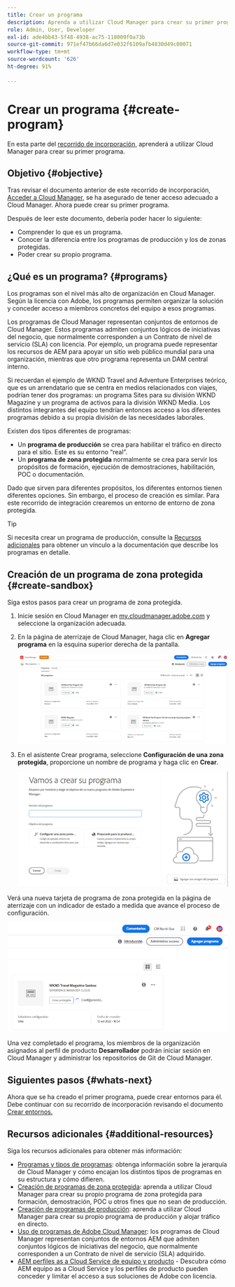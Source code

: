 ```yaml
---
title: Crear un programa
description: Aprenda a utilizar Cloud Manager para crear su primer programa.
role: Admin, User, Developer
exl-id: ade4bb43-5f48-4938-ac75-118009f0a73b
source-git-commit: 971ef47b66da6d7e032f6109afb4830d49c00071
workflow-type: tm+mt
source-wordcount: '626'
ht-degree: 91%

---
```


# Crear un programa {#create-program}

En esta parte del [recorrido de incorporación,](overview.md) aprenderá a utilizar Cloud Manager para crear su primer programa.

## Objetivo {#objective}

Tras revisar el documento anterior de este recorrido de incorporación, [Acceder a Cloud Manager,](cloud-manager.md) se ha asegurado de tener acceso adecuado a Cloud Manager. Ahora puede crear su primer programa.

Después de leer este documento, debería poder hacer lo siguiente:

* Comprender lo que es un programa.
* Conocer la diferencia entre los programas de producción y los de zonas protegidas.
* Poder crear su propio programa.

## ¿Qué es un programa? {#programs}

Los programas son el nivel más alto de organización en Cloud Manager. Según la licencia con Adobe, los programas permiten organizar la solución y conceder acceso a miembros concretos del equipo a esos programas.

Los programas de Cloud Manager representan conjuntos de entornos de Cloud Manager. Estos programas admiten conjuntos lógicos de iniciativas del negocio, que normalmente corresponden a un Contrato de nivel de servicio (SLA) con licencia. Por ejemplo, un programa puede representar los recursos de AEM para apoyar un sitio web público mundial para una organización, mientras que otro programa representa un DAM central interno.

Si recuerdan el ejemplo de WKND Travel and Adventure Enterprises teórico, que es un arrendatario que se centra en medios relacionados con viajes, podrían tener dos programas: un programa Sites para su división WKND Magazine y un programa de activos para la división WKND Media. Los distintos integrantes del equipo tendrían entonces acceso a los diferentes programas debido a su propia división de las necesidades laborales.

Existen dos tipos diferentes de programas:

* Un **programa de producción** se crea para habilitar el tráfico en directo para el sitio. Este es su entorno “real”.
* Un **programa de zona protegida** normalmente se crea para servir los propósitos de formación, ejecución de demostraciones, habilitación, POC o documentación.

Dado que sirven para diferentes propósitos, los diferentes entornos tienen diferentes opciones. Sin embargo, el proceso de creación es similar. Para este recorrido de integración crearemos un entorno de entorno de zona protegida.

>[!TIP]
>
>Si necesita crear un programa de producción, consulte la [Recursos adicionales](#additional-resources) para obtener un vínculo a la documentación que describe los programas en detalle.

## Creación de un programa de zona protegida {#create-sandbox}

Siga estos pasos para crear un programa de zona protegida.

1. Inicie sesión en Cloud Manager en [my.cloudmanager.adobe.com](https://my.cloudmanager.adobe.com/) y seleccione la organización adecuada.

1. En la página de aterrizaje de Cloud Manager, haga clic en **Agregar programa** en la esquina superior derecha de la pantalla.

   ![Página de aterrizaje de Cloud Manager](/help/implementing/cloud-manager/getting-access-to-aem-in-cloud/assets/first_timelogin1.png)

1. En el asistente Crear programa, seleccione **Configuración de una zona protegida**, proporcione un nombre de programa y haga clic en **Crear**.

   ![Creación de tipo de programa](/help/implementing/cloud-manager/getting-access-to-aem-in-cloud/assets/create-sandbox.png)

Verá una nueva tarjeta de programa de zona protegida en la página de aterrizaje con un indicador de estado a medida que avance el proceso de configuración.

![Creación de una zona protegida desde la página Información general](/help/implementing/cloud-manager/getting-access-to-aem-in-cloud/assets/program-create-setupdemo2.png)

Una vez completado el programa, los miembros de la organización asignados al perfil de producto **Desarrollador** podrán iniciar sesión en Cloud Manager y administrar los repositorios de Git de Cloud Manager.

## Siguientes pasos {#whats-next}

Ahora que se ha creado el primer programa, puede crear entornos para él. Debe continuar con su recorrido de incorporación revisando el documento [Crear entornos.](create-environments.md)

## Recursos adicionales {#additional-resources}

Siga los recursos adicionales para obtener más información:

* [Programas y tipos de programas](/help/implementing/cloud-manager/getting-access-to-aem-in-cloud/program-types.md): obtenga información sobre la jerarquía de Cloud Manager y cómo encajan los distintos tipos de programas en su estructura y cómo difieren.
* [Creación de programas de zona protegida](/help/implementing/cloud-manager/getting-access-to-aem-in-cloud/creating-sandbox-programs.md): aprenda a utilizar Cloud Manager para crear su propio programa de zona protegida para formación, demostración, POC u otros fines que no sean de producción.
* [Creación de programas de producción](/help/implementing/cloud-manager/getting-access-to-aem-in-cloud/creating-production-programs.md): aprenda a utilizar Cloud Manager para crear su propio programa de producción y alojar tráfico en directo.
* [Uso de programas de Adobe Cloud Manager](https://experienceleague.adobe.com/docs/experience-manager-learn/cloud-service/cloud-manager/programs.html?lang=es): los programas de Cloud Manager representan conjuntos de entornos AEM que admiten conjuntos lógicos de iniciativas del negocio, que normalmente corresponden a un Contrato de nivel de servicio (SLA) adquirido.
* [AEM perfiles as a Cloud Service de equipo y producto](/help/onboarding/aem-cs-team-product-profiles.md) - Descubra cómo AEM equipo as a Cloud Service y los perfiles de producto pueden conceder y limitar el acceso a sus soluciones de Adobe con licencia.

